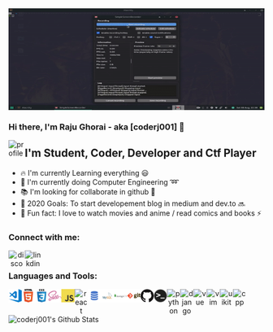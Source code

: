 <img align="center" src="sp.gif" height="200" width="1800">

<br />

###  Hi there, I'm Raju Ghorai - aka [coderj001] :wave:

<img align="left" width="32px" height="32px" alt="profile" src="https://raw.githubusercontent.com/coderj001/coderj001/master/face_co.svg" />


## I'm Student, Coder, Developer and Ctf Player

- :fire: I'm currently Learning everything :smiley:
- :school_satchel: I'm currently doing Computer Engineering :loop:
- :books: I'm looking for collaborate in github :green_book:
- :rocket: 2020 Goals: To start developement blog in medium and dev.to :soon:
- :raised_hands: Fun fact: I love to watch movies and anime / read comics and books :zap:

### Connect with me:

<p align="center">
	<a href="https://discord.com/channels/@me/562217084109717514">
		<img align="left" alt="discod link" width="32px" height="32px" src="https://raw.githubusercontent.com/coderj001/coderj001/master/discord.svg" />
	</a>
	<a href="http://linkedin.com/in/rajughorai001">
		<img align="left" alt="linkdin link" width="32px" height="32px" src="https://raw.githubusercontent.com/coderj001/coderj001/master/icons8-linkedin.svg" />
	</a>
</p>

<br />


### Languages and Tools: 


<p align="center">
	<img align="left" alt="Visual Studio Code" width="26px" src="https://raw.githubusercontent.com/github/explore/80688e429a7d4ef2fca1e82350fe8e3517d3494d/topics/visual-studio-code/visual-studio-code.png" />
	<img align="left" alt="HTML5" width="26px" src="https://raw.githubusercontent.com/github/explore/80688e429a7d4ef2fca1e82350fe8e3517d3494d/topics/html/html.png" />
	<img align="left" alt="CSS3" width="26px" src="https://raw.githubusercontent.com/github/explore/80688e429a7d4ef2fca1e82350fe8e3517d3494d/topics/css/css.png" />
	<img align="left" alt="Sass" width="26px" src="https://raw.githubusercontent.com/github/explore/80688e429a7d4ef2fca1e82350fe8e3517d3494d/topics/sass/sass.png" />
	<img align="left" alt="JavaScript" width="26px" src="https://raw.githubusercontent.com/github/explore/80688e429a7d4ef2fca1e82350fe8e3517d3494d/topics/javascript/javascript.png" />
	<img align="left" alt="react" width="26px" src="https://raw.githubusercontent.com/coderj001/coderj001/master/react.svg" />
	<img align="left" alt="SQL" width="26px" src="https://raw.githubusercontent.com/github/explore/80688e429a7d4ef2fca1e82350fe8e3517d3494d/topics/sql/sql.png" />
	<img align="left" alt="MySQL" width="26px" src="https://raw.githubusercontent.com/github/explore/80688e429a7d4ef2fca1e82350fe8e3517d3494d/topics/mysql/mysql.png" />
	<img align="left" alt="MongoDB" width="26px" src="https://raw.githubusercontent.com/github/explore/80688e429a7d4ef2fca1e82350fe8e3517d3494d/topics/mongodb/mongodb.png" />
	<img align="left" alt="Git" width="26px" src="https://raw.githubusercontent.com/github/explore/80688e429a7d4ef2fca1e82350fe8e3517d3494d/topics/git/git.png" />
	<img align="left" alt="GitHub" width="26px" src="https://raw.githubusercontent.com/github/explore/78df643247d429f6cc873026c0622819ad797942/topics/github/github.png" />
	<img align="left" alt="HTML5" width="26px" src="https://raw.githubusercontent.com/github/explore/80688e429a7d4ef2fca1e82350fe8e3517d3494d/topics/terminal/terminal.png" />
	<img align="left" alt="python" width="26px" src="https://raw.githubusercontent.com/coderj001/coderj001/master/python-seeklogo.com.svg" />
	<img align="left" alt="django" width="26px" src="https://raw.githubusercontent.com/coderj001/coderj001/master/django-seeklogo.com.svg" />
	<img align="left" alt="vue" width="26px" src="https://raw.githubusercontent.com/coderj001/coderj001/master/vue-9.svg" />
	<img align="left" alt="vim" width="26px" src="https://raw.githubusercontent.com/coderj001/coderj001/master/vim.svg" />
	<img align="left" alt="uikit" width="26px" src="https://raw.githubusercontent.com/coderj001/coderj001/master/uikit.svg" />
	<img align="left" alt="cpp" width="26px" src="https://raw.githubusercontent.com/coderj001/coderj001/master/cpp.svg" />
</p>

<br />
<br />

<img align="left" alt="coderj001's Github Stats" src="https://github-readme-stats.vercel.app/api?username=coderj001&show_icons=true&hide_border=true" />

<br />
<br />
